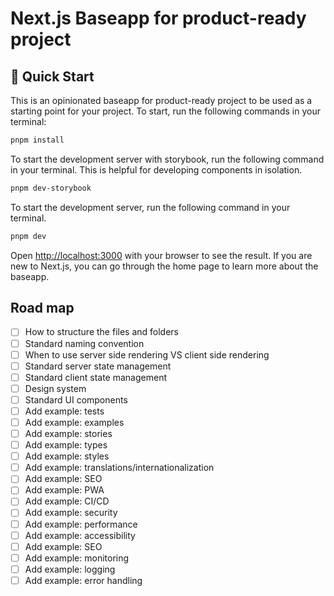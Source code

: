 # Next.js Baseapp for product-ready project

## 🚀 Quick Start

This is an opinionated baseapp for product-ready project to be used as a starting point for your project. To start, run the following commands in your terminal:

```bash
pnpm install
```

To start the development server with storybook, run the following command in your terminal. This is helpful for developing components in isolation.

```bash
pnpm dev-storybook
```

To start the development server, run the following command in your terminal.

```bash
pnpm dev
```

Open [http://localhost:3000](http://localhost:3000) with your browser to see the result. If you are new to Next.js, you can go through the home page to learn more about the baseapp.

## Road map

- [ ] How to structure the files and folders
- [ ] Standard naming convention
- [ ] When to use server side rendering VS client side rendering
- [ ] Standard server state management
- [ ] Standard client state management
- [ ] Design system
- [ ] Standard UI components
- [ ] Add example: tests
- [ ] Add example: examples
- [ ] Add example: stories
- [ ] Add example: types
- [ ] Add example: styles
- [ ] Add example: translations/internationalization
- [ ] Add example: SEO
- [ ] Add example: PWA
- [ ] Add example: CI/CD
- [ ] Add example: security
- [ ] Add example: performance
- [ ] Add example: accessibility
- [ ] Add example: SEO
- [ ] Add example: monitoring
- [ ] Add example: logging
- [ ] Add example: error handling
